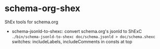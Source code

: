# schema-org-shex
ShEx tools for schema.org

* schema-jsonld-to-shexc: convert schema.org's jsonld to ShExC<br/>
`./bin/schema-jsonld-to-shexc doc/schema.jsonld > doc/schema.shexc`<br/>
  switches: includeLabels, includeComments in consts at top
